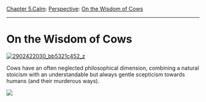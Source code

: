 [Chapter 5.Calm](https://www.theschooloflife.com/thebookoflife/category/calm/): [Perspective](https://www.theschooloflife.com/thebookoflife/category/calm/perspective/): [On the Wisdom of Cows](https://www.theschooloflife.com/thebookoflife/on-the-wisdom-of-cows/)

* * *

# On the Wisdom of Cows

[![2902422030_bb5321c452_z](https://www.theschooloflife.com/thebookoflife/wp-content/uploads/2014/12/2902422030_bb5321c452_z.jpg)](http://www.thebookoflife.org/wp-content/uploads/2014/12/2902422030_bb5321c452_z.jpg)

Cows have an often neglected philosophical dimension, combining a natural stoicism with an understandable but always gentle scepticism towards humans (and their murderous ways).

[![](https://img.youtube.com/vi/pGsE9pDSHGs/0.jpg)](//www.youtube.com/embed/pGsE9pDSHGs? '')
